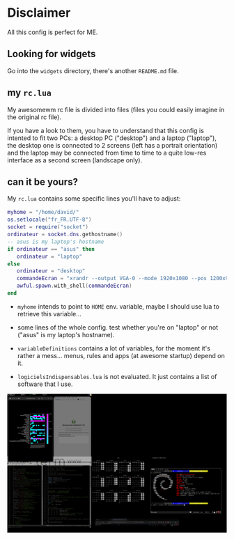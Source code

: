# Disclaimer
All this config is perfect for ME.

## Looking for widgets
Go into the `widgets` directory, there's another `README.md` file.

## my `rc.lua`

My awesomewm rc file is divided into files (files you could easily
imagine in the original rc file).

If you have a look to them, you have to understand that this config
is intented to fit two PCs: a desktop PC ("desktop") and a laptop
("laptop"), the desktop one is connected to 2 screens (left has a
portrait orientation) and the laptop may be connected from time to
time to a quite low-res interface as a second screen (landscape
only).

## can it be yours?

My `rc.lua` contains some specific lines you'll have to adjust:

``` lua
myhome = "/home/david/"
os.setlocale("fr_FR.UTF-8")
socket = require("socket")
ordinateur = socket.dns.gethostname()
-- asus is my laptop's hostname
if ordinateur == "asus" then
   ordinateur = "laptop"
else
   ordinateur = "desktop"
   commandeEcran = "xrandr --output VGA-0 --mode 1920x1080 --pos 1200x900 --output HDMI-0 --mode 1920x1200 --rotate left"
   awful.spawn.with_shell(commandeEcran)
end
```

* `myhome` intends to point to `HOME` env. variable, maybe I should
use lua to retrieve this variable...

* some lines of the whole config. test whether you're on "laptop"
or not ("asus" is my laptop's hostname).

* `variableDefinitions` contains a lot of variables, for the moment
it's rather a mess... menus, rules and apps (at awesome startup)
depend on it.

* `logicielsIndispensables.lua` is not evaluated. It just contains
a list of software that I use.

![screenshot](awesomeScreenshot.png "awesomeWM screenshot")
